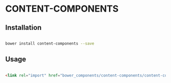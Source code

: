 # CONTENT-COMPONENTS



## Installation

``` bash

bower install content-components --save

```

## Usage

```html

<link rel="import" href="bower_components/content-components/content-components.html">


```



